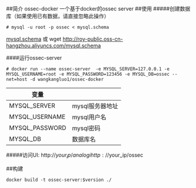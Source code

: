 ##简介
ossec-docker 一个基于docker的ossec server
##使用
#####创建数据库（如果使用已有数据，请直接忽略此操作）

```
# mysql -u root -p ossec < mysql.schema
```
[mysql.schema](https://github.com/user/repo/blob/branch/other_file.md)
或
wget http://roy-public.oss-cn-hangzhou.aliyuncs.com/mysql.schema

####运行ossec-server
 
```
# docker run --name ossec-server  -e MYSQL_SERVER=127.0.0.1 -e MYSQL_USERNAME=root -e MYSQL_PASSWORD=123456 -e MYSQL_DB=ossec --net=host -d wangkangluo1/ossec-docker
```
|变量||
|--------|--------|
|MYSQL_SERVER|mysql服务器地址|
|MYSQL_USERNAME|mysql用户名|
|MYSQL_PASSWORD|mysql密码|
|MYSQL_DB|数据库名|


#####访问UI: 
http://$your_ip/analogi
http://$your_ip/ossec

##构建
```
docker build -t ossec-server:$version ./
```
